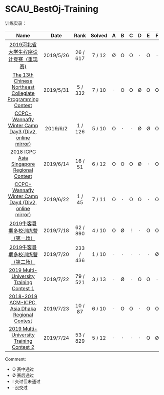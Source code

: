 # SCAU_BestOj-Training

训练实录：

|                             Name                             |   Date    |   Rank    | Solved |  A   |  B   |  C   |  D   |  E   |  F   |  G   |  H   |  I   |  J   |  K   |  L   |  M   |  N   |
| :----------------------------------------------------------: | :-------: | :-------: | :----: | :--: | :--: | :--: | :--: | :--: | :--: | :--: | :--: | :--: | :--: | :--: | :--: | :--: | :--: |
| [2019河北省大学生程序设计竞赛（重现赛)](https://purplebro.github.io/2019/05/25/2019%E6%B2%B3%E5%8C%97%E7%9C%81%E5%A4%A7%E5%AD%A6%E7%94%9F%E7%A8%8B%E5%BA%8F%E8%AE%BE%E8%AE%A1%E7%AB%9E%E8%B5%9B%EF%BC%88%E9%87%8D%E7%8E%B0%E8%B5%9B%EF%BC%89/) | 2019/5/26 | 26 / 617  | 7 / 12 |  Ø   |  O   |  O   |  ·   |  O   |  ·   |  O   |  O   |  Ø   |  Ø   |  O   |  O   |  /   |  /   |
| [The 13th Chinese Northeast Collegiate Programming Contest](<https://purplebro.github.io/2019/05/31/The-13th-Chinese-Northeast-Collegiate-Programming-Contest/>) | 2019/5/31 |  5 / 332  | 7 / 10 |  ·   |  O   |  O   |  Ø   |  O   |  O   |  O   |  O   |  ·   |  O   |  /   |  /   |  /   |  /   |
| [CCPC-Wannafly Winter Camp Day3 (Div2, online mirror)](<https://purplebro.github.io/2019/06/02/CCPC-Wannafly-Winter-Camp-Day3-Div2-online-mirror/>) | 2019/6/2  |  1 / 126  | 5 / 10 |  O   |  ·   |  ·   |  Ø   |  Ø   |  O   |  O   |  O   |  O   |  Ø   |  /   |  /   |  /   |  /   |
| [2018 ICPC Asia Singapore Regional Contest](https://purplebro.github.io/2019/06/22/2018-ICPC-Asia-Singapore-Regional-Contest/) | 2019/6/14 |  16 / 51  | 6 / 12 |  O   |  O   |  O   |  Ø   |  ·   |  O   |  ·   |  ·   |  ·   |  O   |  ·   |  O   |  /   |  /   |
| [CCPC-Wannafly Winter Camp Day4 (Div2, online mirror)](https://purplebro.github.io/2019/06/22/CCPC-Wannafly-Winter-Camp-Day4-Div2-online-mirror/) | 2019/6/22 |  1 / 45   | 7 / 11 |  O   |  ·   |  O   |  O   |  ·   |  O   |  O   |  ·   |  O   |  ·   |  O   |  /   |  /   |  /   |
| [2019牛客暑期多校训练营（第一场）]([https://purplebro.github.io/2019/07/18/2019%E7%89%9B%E5%AE%A2%E6%9A%91%E6%9C%9F%E5%A4%9A%E6%A0%A1%E8%AE%AD%E7%BB%83%E8%90%A5%EF%BC%88%E7%AC%AC%E4%B8%80%E5%9C%BA%EF%BC%89/](https://purplebro.github.io/2019/07/18/2019牛客暑期多校训练营（第一场）/)) | 2019/7/18 | 62 / 890  | 4 / 10 |  O   |  Ø   |  !   |  ·   |  O   |  O   |  ·   |  Ø   |      |  O   |  /   |  /   |  /   |  /   |
| [2019牛客暑期多校训练营（第二场）](https://www.scaufat.cn/wiki/index.php?title=2019%E7%89%9B%E5%AE%A2%E6%9A%91%E6%9C%9F%E5%A4%9A%E6%A0%A1%E8%AE%AD%E7%BB%83%E8%90%A5%EF%BC%88%E7%AC%AC%E4%BA%8C%E5%9C%BA%EF%BC%89) | 2019/7/20 | 233 / 436 | 1 / 10 |  ·   |  ·   |  ·   |  ·   |  ·   |  Ø   |  ·   |  O   |  ·   |  ·   |  /   |  /   |  /   |  /   |
| [2019 Multi-University Training Contest 1](https://www.scaufat.cn/wiki/index.php?title=2019_Multi-University_Training_Contest_1) | 2019/7/22 | 79 / 521  | 3 / 13 |  ·   |  Ø   |  ·   |  O   |  O   |  ·   |  ·   |  ·   |  O   |  ·   |  ·   |  ·   |  ·   |  /   |
| [2018-2019 ACM-ICPC, Asia Dhaka Regional Contest](https://www.scaufat.cn/wiki/index.php?title=2018-2019_ACM-ICPC,_Asia_Dhaka_Regional_Contest) | 2019/7/23 |  10 / 87  | 6 / 10 |  ·   |  O   |  O   |  ·   |  O   |  O   |  ·   |  O   |  ·   |  O   |  /   |  /   |  /   |  /   |
| [2019 Multi-University Training Contest 2](https://www.scaufat.cn/wiki/index.php?title=2019_Multi-University_Training_Contest_2#Problem_1007) | 2019/7/24 | 53 / 829  | 5 / 12 |  ·   |  ·   |  ·   |  ·   |  O   |  Ø   |  ·   |  Ø   |  O   |  O   |  O   |  O   |  /   |  /   |

Comment:

- O 赛中通过
- Ø 赛后通过
- ! 交过但未通过
- · 没交过


